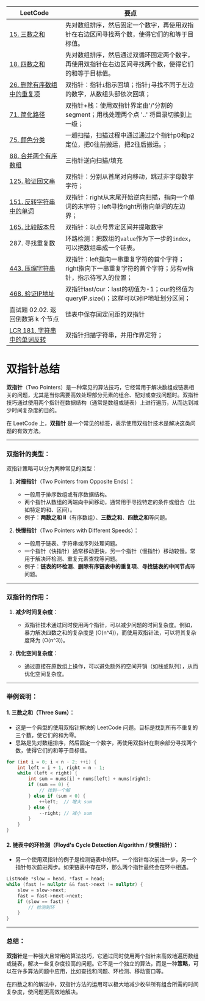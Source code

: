 |LeetCode|要点|
|------------------------|------------------------|
|[15. 三数之和][github-leetcode-0015]|先对数组排序，然后固定一个数字，再使用双指针在右边区间寻找两个数，使得它们的和等于目标值。|
|[18. 四数之和][github-leetcode-0018]|先对数组排序，然后通过双循环固定两个数字，再使用双指针在右边区间寻找两个数，使得它们的和等于目标值。|
|[26. 删除有序数组中的重复项][github-leetcode-0026]|双指针：指针`i`指示回填；指针`j`寻找不同于左边的数字，从数组头部依次回填；|
|[71. 简化路径][github-leetcode-0071]|双指针+栈：使用双指针界定由'/'分割的segment；用栈处理两个点 '..' 将目录切换到上一级；|
|[75. 颜色分类][github-leetcode-0075]|一趟扫描，扫描过程中通过通过2个指针p0和p2定位，把0往前搬运，把2往后搬运。；|
|[88. 合并两个有序数组][github-leetcode-0088]|三指针逆向扫描/填充|
|[125. 验证回文串][github-leetcode-0125]|双指针：分别从首尾对向移动，跳过非字母数字字符；|
|[151. 反转字符串中的单词][github-leetcode-0151]|双指针：right从末尾开始逆向扫描，指向一个单词的末字符；left寻找right所指向单词的左边界；|
|[165. 比较版本号][github-leetcode-0165]|双指针：以点号界定区间并提取数字|
|287. 寻找重复数|环路检测：把数组的`value`作为下一步的`index`，可以把数组串成一个链表。|
|[443. 压缩字符串][github-leetcode-0443]|双指针：left指向一串重复字符的首个字符；right指向下一串重复字符的首个字符；另有w指针，指示待写入的位置；|
|[468. 验证IP地址][github-leetcode-0468]|双指针last/cur：last的初值为-1；cur的终值为queryIP.size()；这样可以对IP地址划分区间；|
|面试题 02.02. 返回倒数第 k 个节点|链表中保存固定间距的双指针|
|[LCR 181. 字符串中的单词反转][github-leetcode-LCR181]|双指针扫描字符串，并用作界定符；|

# 双指针总结
**双指针**（Two Pointers）是一种常见的算法技巧，它经常用于解决数组或链表相关的问题，尤其是当你需要高效处理部分元素的组合、配对或查找问题时。双指针技巧通过使用两个指针在数据结构（通常是数组或链表）上进行遍历，从而达到减少时间复杂度的目的。

在 LeetCode 上，**双指针** 是一个常见的标签，表示使用双指针技术是解决这类问题的有效方法。

---
### 双指针的类型：

双指针策略可以分为两种常见的类型：

1. **对撞指针**（Two Pointers from Opposite Ends）：
   - 一般用于排序数组或有序数据结构。
   - 两个指针从数组的两端向中间移动，通常用于寻找特定的条件或组合（比如特定的和、区间）。
   - 例子：**两数之和 II**（有序数组）、**三数之和**、**四数之和**等问题。

2. **快慢指针**（Two Pointers with Different Speeds）：
   - 一般用于链表、字符串或序列处理问题。
   - 一个指针（快指针）通常移动更快，另一个指针（慢指针）移动较慢。常用于解决环检测、重复元素查找等问题。
   - 例子：**链表的环检测**、**删除有序链表中的重复项**、**寻找链表的中间节点**等问题。

---
### 双指针的作用：

1. **减少时间复杂度**：
   - 双指针技术通过同时使用两个指针，可以减少问题的时间复杂度。例如，暴力解决四数之和的复杂度是 \(O(n^4)\)，而使用双指针法，可以将其复杂度降为 \(O(n^3)\)。
   
2. **优化空间复杂度**：
   - 通过直接在原数组上操作，可以避免额外的空间开销（如栈或队列），从而优化空间复杂度。

---
### 举例说明：

#### 1. **三数之和**（Three Sum）：
   - 这是一个典型的使用双指针解决的 LeetCode 问题。目标是找到所有不重复的三个数，使它们的和为零。
   - 思路是先对数组排序，然后固定一个数字，再使用双指针在剩余部分寻找两个数，使得它们的和等于目标值。

```cpp
for (int i = 0; i < n - 2; ++i) {
    int left = i + 1, right = n - 1;
    while (left < right) {
        int sum = nums[i] + nums[left] + nums[right];
        if (sum == 0) {
            // 找到一个解
        } else if (sum < 0) {
            ++left;  // 增大 sum
        } else {
            --right; // 减小 sum
        }
    }
}
```

#### 2. **链表中的环检测**（Floyd's Cycle Detection Algorithm / 快慢指针）：
   - 另一个使用双指针的例子是检测链表中的环。一个指针每次前进一步，另一个指针每次前进两步。如果链表中存在环，那么两个指针最终会在环中相遇。
```cpp
ListNode *slow = head, *fast = head;
while (fast != nullptr && fast->next != nullptr) {
    slow = slow->next;
    fast = fast->next->next;
    if (slow == fast) {
        // 检测到环
    }
}
```   
---
### 总结：
**双指针**是一种强大且常用的算法技巧，它通过同时使用两个指针来高效地遍历数组或链表，解决一些复杂度较高的问题。它不是一个独立的算法，而是一种**策略**，可以在许多算法问题中应用，比如查找和问题、环检测、移动窗口等。


在四数之和的解法中，双指针方法的运用可以极大地减少枚举所有组合所需的时间复杂度，使问题更高效地解决。


[github-leetcode-0015]: ../../0015.%203Sum/0015_threeSum.h
[github-leetcode-0018]: ../../0018.%204Sum/0018_fourSum.h
[github-leetcode-0071]: ../../0071.%20Simplify%20Path/0071_simplifyPath.h
[github-leetcode-0468]: ../../0468.%20Validate%20IP%20Address/0468_validIPAddress.h
[github-leetcode-LCR181]: ../../LCR181.%20Reverse%20Message/LCR181_reverseMessage.h
[github-leetcode-0088]: ../../0088.%20Merge%20Sorted%20Array/0088_merge.h
[github-leetcode-0026]: ../../0026.%20Remove%20Duplicates%20from%20Sorted%20Array/0026_removeDuplicates.h
[github-leetcode-0075]: ../../0075.%20Sort%20Colors/0075_sortColors.h
[github-leetcode-0125]: ../../0125.%20Valid%20Palindrome/0125_isPalindrome.h
[github-leetcode-0151]: ../../0151.%20Reverse%20Words%20in%20a%20String/0151_reverseWords.h
[github-leetcode-0165]: ../../0165.%20Compare%20Version%20Numbers/0165_compareVersion.h
[github-leetcode-0443]: ../../0443.%20String%20Compression/0443_compress.h
